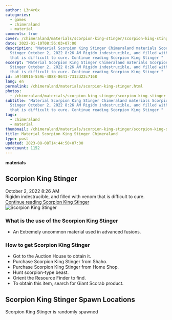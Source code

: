 ```yaml
---
author: L3n4r0x
categories:
  - games
  - chimeraland
  - material
comments: true
cover: /chimeraland/materials/scorpion-king-stinger/scorpion-king-stinger.webp
date: 2022-01-10T08:56:03+07:00
description: "Material Scorpion King Stinger Chimeraland materials Scorpion King
  Stinger October 2, 2022 8:26 AM Rigidm indestrucible, and filled with venom
  that is difficult to cure. Continue reading Scorpion King Stinger "
excerpt: "Material Scorpion King Stinger Chimeraland materials Scorpion King
  Stinger October 2, 2022 8:26 AM Rigidm indestrucible, and filled with venom
  that is difficult to cure. Continue reading Scorpion King Stinger "
id: a9f48916-559b-4888-8641-7313d22c7168
lang: en
permalink: /chimeraland/materials/scorpion-king-stinger.html
photos:
  - /chimeraland/materials/scorpion-king-stinger/scorpion-king-stinger.webp
subtitle: "Material Scorpion King Stinger Chimeraland materials Scorpion King
  Stinger October 2, 2022 8:26 AM Rigidm indestrucible, and filled with venom
  that is difficult to cure. Continue reading Scorpion King Stinger "
tags:
  - chimeraland
  - material
thumbnail: /chimeraland/materials/scorpion-king-stinger/scorpion-king-stinger.webp
title: Material Scorpion King Stinger Chimeraland
type: post
updated: 2023-08-08T14:44:50+07:00
wordcount: 1152
---
```


<link
  rel="stylesheet"
  href="https://rawcdn.githack.com/dimaslanjaka/Web-Manajemen/870a349/css/bootstrap-5-3-0-alpha3-wrapper.css"
/>
<section id="bootstrap-wrapper">
  <div data-bs-theme="dark">
    <div
      class="row g-0 border rounded overflow-hidden flex-md-row mb-4 shadow-sm position-relative bg-dark text-light"
    >
      <div class="col p-4 d-flex flex-column position-static">
        <strong class="d-inline-block mb-2 text-success">materials</strong>
        <h2 class="mb-0">Scorpion King Stinger</h2>
        <div class="mb-1 text-muted">October 2, 2022 8:26 AM</div>
        <div class="mb-2 border p-1">
          Rigidm indestrucible, and filled with venom that is difficult to cure.
        </div>
        <a
          href="/chimeraland/materials/scorpion-king-stinger.html"
          class="stretched-link d-none text-primary"
          >Continue reading Scorpion King Stinger</a
        >
      </div>
      <div class="col-auto d-none d-md-block d-lg-block">
        <img
          src="https://www.webmanajemen.com/chimeraland/materials/scorpion-king-stinger/scorpion-king-stinger.webp"
          alt="Scorpion King Stinger"
        />
      </div>
    </div>
    <div class="row">
      <div class="col-lg-6 col-12 mb-2">
        <div class="card">
          <div class="card-body">
            <h3 class="card-title">
              What is the use of the Scorpion King Stinger
            </h3>
            <div class="card-text">
              <ul>
                <li>
                  An Extremely uncommon material used in advanced fusions.
                </li>
              </ul>
            </div>
          </div>
        </div>
      </div>
      <div class="col-lg-6 col-12 mb-2">
        <div class="card">
          <div class="card-body">
            <h3 class="card-title">How to get Scorpion King Stinger</h3>
            <div class="card-text">
              <ul>
                <li>Got to the Auction House to obtain it.</li>
                <li>Purchase Scorpion King Stinger from Shaho.</li>
                <li>Purchase Scorpion King Stinger from Home Shop.</li>
                <li>Hunt scorpion-type beast.</li>
                <li>Orient the Resource Finder to find.</li>
                <li>To obtain this item, search for Giant Scorab product.</li>
              </ul>
            </div>
          </div>
        </div>
      </div>
      <div class="col-12 mb-2">
        <h2>Scorpion King Stinger Spawn Locations</h2>
        <p>Scorpion King Stinger is randomly spawned</p>
      </div>
    </div>
  </div>
</section>